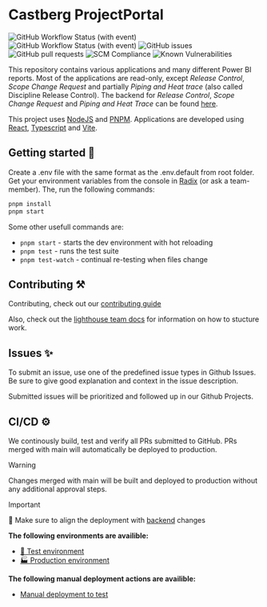 # Castberg ProjectPortal

![GitHub Workflow Status (with event)](https://img.shields.io/github/actions/workflow/status/equinor/lighthouse-client/ci-build.yml?label=Prod%20deployment)
![GitHub Workflow Status (with event)](https://img.shields.io/github/actions/workflow/status/equinor/lighthouse-client/deploy-pr.yml?label=PR%20deployment)
![GitHub issues](https://img.shields.io/github/issues/equinor/lighthouse-client)
![GitHub pull requests](https://img.shields.io/github/issues-pr-raw/equinor/lighthouse-client)
![SCM Compliance](https://scm-compliance-api.radix.equinor.com/repos/equinor/lighthouse-client/badge)
![Known Vulnerabilities](https://snyk.io/test/github/equinor/lighthouse-client/badge.svg)

This repository contains various applications and many different Power BI reports. Most of the applications are read-only, except *Release Control*, *Scope Change Request* and partially *Piping and Heat trace* (also called Discipline Release Control). The backend for *Release Control*, *Scope Change Request* and *Piping and Heat Trace* can be found [here](https://github.com/equinor/lighthouse-scope-change-control-api).

This project uses [NodeJS](https://nodejs.org/en/) and [PNPM](https://pnpm.io/). Applications are developed using [React](https://react.dev/), [Typescript](https://www.typescriptlang.org/) and [Vite](https://vitejs.dev/).

## Getting started 🚀

Create a .env file with the same format as the .env.default from root folder. Get your environment variables from the console in [Radix](https://console.radix.equinor.com/applications/lighthouse-client/envs/dev/component/frontend) (or ask a team-member). The, run the following commands:

```bash
pnpm install
pnpm start
```

Some other usefull commands are:

- `pnpm start` - starts the dev environment with hot reloading
- `pnpm test` - runs the test suite
- `pnpm test-watch` - continual re-testing when files change

## Contributing ⚒️

Contributing, check out our [contributing guide](./CONTRIBUTING.md)

Also, check out the [lighthouse team docs](https://github.com/equinor/lighthouse-docs) for information on how to stucture work.

## Issues ✨

To submit an issue, use one of the predefined issue types in Github Issues.
Be sure to give good explanation and context in the issue description.

Submitted issues will be prioritized and followed up in our Github Projects.

## CI/CD ⚙️

We continously build, test and verify all PRs submitted to GitHub.
PRs merged with main will automatically be deployed to production.

> [!WARNING]  
> Changes merged with main will be built and deployed to production without any additional approval steps.

> [!IMPORTANT]  
> 🚨 Make sure to align the deployment with [backend](https://github.com/equinor/lighthouse-scope-change-control-api) changes

**The following environments are availible:**

- [🧪 Test environment](https://jc.fusion.dev.equinor.com/)
- [🏭 Production environment](https://jc.fusion.equinor.com/)

**The following manual deployment actions are availible:**

- [Manual deployment to test](https://github.com/equinor/lighthouse-client/actions/workflows/deploy-pr.yml)
